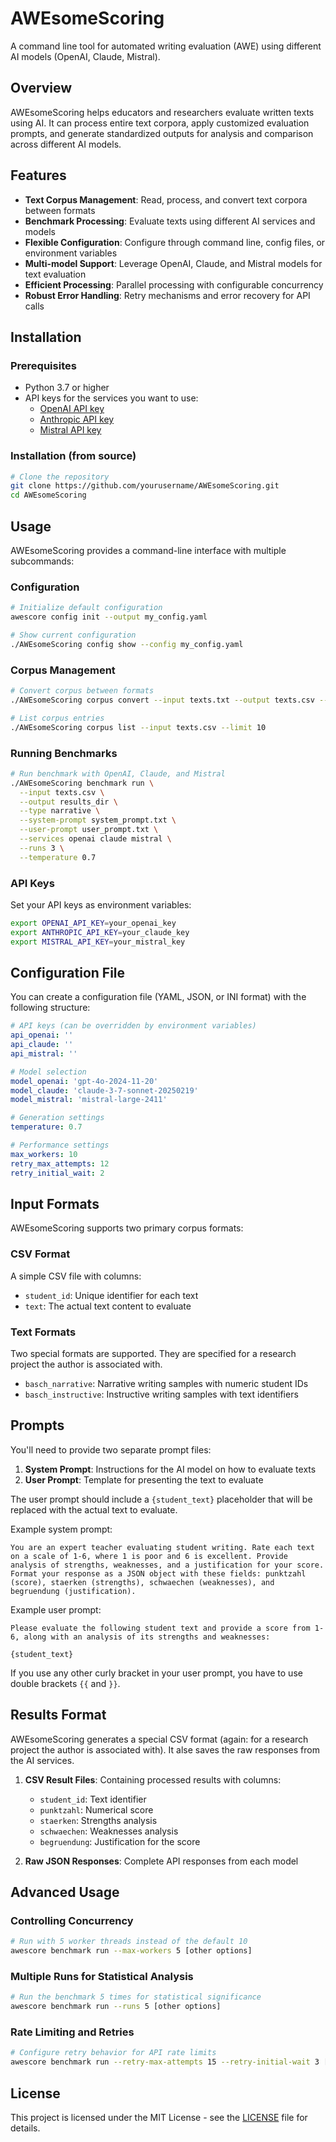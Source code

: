 # AWEsomeScoring

A command line tool for automated writing evaluation (AWE) using different AI models (OpenAI, Claude, Mistral).

## Overview

AWEsomeScoring helps educators and researchers evaluate written texts using AI. It can process entire text corpora, apply customized evaluation prompts, and generate standardized outputs for analysis and comparison across different AI models.

## Features

- **Text Corpus Management**: Read, process, and convert text corpora between formats
- **Benchmark Processing**: Evaluate texts using different AI services and models
- **Flexible Configuration**: Configure through command line, config files, or environment variables
- **Multi-model Support**: Leverage OpenAI, Claude, and Mistral models for text evaluation
- **Efficient Processing**: Parallel processing with configurable concurrency
- **Robust Error Handling**: Retry mechanisms and error recovery for API calls

## Installation

### Prerequisites

- Python 3.7 or higher
- API keys for the services you want to use:
  - [OpenAI API key](https://platform.openai.com/account/api-keys)
  - [Anthropic API key](https://console.anthropic.com/account/keys)
  - [Mistral API key](https://console.mistral.ai/api-keys/)

### Installation (from source)

```bash
# Clone the repository
git clone https://github.com/yourusername/AWEsomeScoring.git
cd AWEsomeScoring
```

## Usage

AWEsomeScoring provides a command-line interface with multiple subcommands:

### Configuration

```bash
# Initialize default configuration
awescore config init --output my_config.yaml

# Show current configuration
./AWEsomeScoring config show --config my_config.yaml
```

### Corpus Management

```bash
# Convert corpus between formats
./AWEsomeScoring corpus convert --input texts.txt --output texts.csv --type narrative

# List corpus entries
./AWEsomeScoring corpus list --input texts.csv --limit 10
```

### Running Benchmarks

```bash
# Run benchmark with OpenAI, Claude, and Mistral
./AWEsomeScoring benchmark run \
  --input texts.csv \
  --output results_dir \
  --type narrative \
  --system-prompt system_prompt.txt \
  --user-prompt user_prompt.txt \
  --services openai claude mistral \
  --runs 3 \
  --temperature 0.7
```

### API Keys

Set your API keys as environment variables:

```bash
export OPENAI_API_KEY=your_openai_key
export ANTHROPIC_API_KEY=your_claude_key
export MISTRAL_API_KEY=your_mistral_key
```

## Configuration File

You can create a configuration file (YAML, JSON, or INI format) with the following structure:

```yaml
# API keys (can be overridden by environment variables)
api_openai: ''
api_claude: ''
api_mistral: ''

# Model selection
model_openai: 'gpt-4o-2024-11-20'
model_claude: 'claude-3-7-sonnet-20250219'
model_mistral: 'mistral-large-2411'

# Generation settings
temperature: 0.7

# Performance settings
max_workers: 10
retry_max_attempts: 12
retry_initial_wait: 2
```

## Input Formats

AWEsomeScoring supports two primary corpus formats:

### CSV Format

A simple CSV file with columns:
- `student_id`: Unique identifier for each text
- `text`: The actual text content to evaluate

### Text Formats

Two special formats are supported. They are specified for a research project the author is associated with. 
- `basch_narrative`: Narrative writing samples with numeric student IDs
- `basch_instructive`: Instructive writing samples with text identifiers

## Prompts

You'll need to provide two separate prompt files:

1. **System Prompt**: Instructions for the AI model on how to evaluate texts
2. **User Prompt**: Template for presenting the text to evaluate

The user prompt should include a `{student_text}` placeholder that will be replaced with the actual text to evaluate.

Example system prompt:
```
You are an expert teacher evaluating student writing. Rate each text on a scale of 1-6, where 1 is poor and 6 is excellent. Provide analysis of strengths, weaknesses, and a justification for your score. Format your response as a JSON object with these fields: punktzahl (score), staerken (strengths), schwaechen (weaknesses), and begruendung (justification).
```

Example user prompt:
```
Please evaluate the following student text and provide a score from 1-6, along with an analysis of its strengths and weaknesses:

{student_text}
```

If you use any other curly bracket in your user prompt, you have to use double brackets `{{` and `}}`.

## Results Format

AWEsomeScoring generates a special CSV format (again: for a research project the author is associated with). It alse saves the raw responses from the AI services.

1. **CSV Result Files**: Containing processed results with columns:
   - `student_id`: Text identifier
   - `punktzahl`: Numerical score
   - `staerken`: Strengths analysis
   - `schwaechen`: Weaknesses analysis
   - `begruendung`: Justification for the score

2. **Raw JSON Responses**: Complete API responses from each model

## Advanced Usage

### Controlling Concurrency

```bash
# Run with 5 worker threads instead of the default 10
awescore benchmark run --max-workers 5 [other options]
```

### Multiple Runs for Statistical Analysis

```bash
# Run the benchmark 5 times for statistical significance
awescore benchmark run --runs 5 [other options]
```

### Rate Limiting and Retries

```bash
# Configure retry behavior for API rate limits
awescore benchmark run --retry-max-attempts 15 --retry-initial-wait 3 [other options]
```

## License

This project is licensed under the MIT License - see the [LICENSE](LICENSE) file for details.
